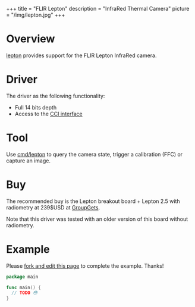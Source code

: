 +++
title = "FLIR Lepton"
description = "InfraRed Thermal Camera"
picture = "/img/lepton.jpg"
+++

# Overview

[lepton](https://periph.io/x/periph/devices/lepton) provides support for the
FLIR Lepton InfraRed camera.


# Driver

The driver as the following functionality:

- Full 14 bits depth
- Access to the [CCI interface](https://periph.io/x/periph/devices/lepton/cci)


# Tool

Use
[cmd/lepton](https://github.com/google/periph/blob/master/cmd/lepton/main.go) to
query the camera state, trigger a calibration (FFC) or capture an image.


# Buy

The recommended buy is the Lepton breakout board + Lepton 2.5 with radiometry at
239$USD at [GroupGets](https://store.groupgets.com/).

Note that this driver was tested with an older version of this board without
radiometry.


# Example

Please [fork and edit this
page](https://github.com/periph/website/edit/master/site/content/device/lepton.md)
to complete the example. Thanks!

```go
package main

func main() {
  // TODO 😳
}
```
